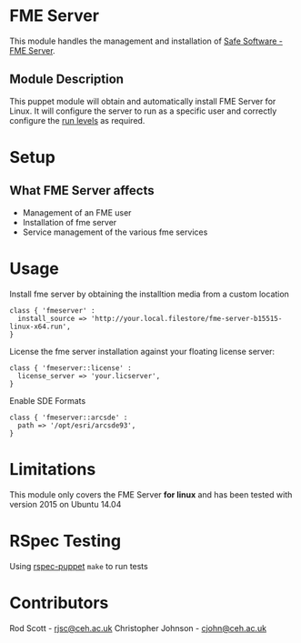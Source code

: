 # FME Server

This module handles the management and installation of [Safe Software - FME Server](http://www.safe.com/fme/fme-server). 

## Module Description
This puppet module will obtain and automatically install FME Server for Linux. It will configure the server to run 
as a specific user and correctly configure the [run levels](http://docs.safe.com/fme/html/FME_Server_Documentation/Default.htm#AdminGuide/Installing_FME_Server_As_System_Service.htm) as required.

# Setup

## What FME Server affects

- Management of an FME user
- Installation of fme server
- Service management of the various fme services

# Usage

Install fme server by obtaining the installtion media from a custom location

    class { 'fmeserver' :
      install_source => 'http://your.local.filestore/fme-server-b15515-linux-x64.run',
    }

License the fme server installation against your floating license server:

    class { 'fmeserver::license' :
      license_server => 'your.licserver',
    }

Enable SDE Formats

    class { 'fmeserver::arcsde' :
      path => '/opt/esri/arcsde93',
    }

# Limitations

This module only covers the FME Server **for linux** and has been tested with version 2015 on Ubuntu 14.04

# RSpec Testing

Using [rspec-puppet](http://rspec-puppet.com/) `make` to run tests

# Contributors

Rod Scott - rjsc@ceh.ac.uk
Christopher Johnson - cjohn@ceh.ac.uk
